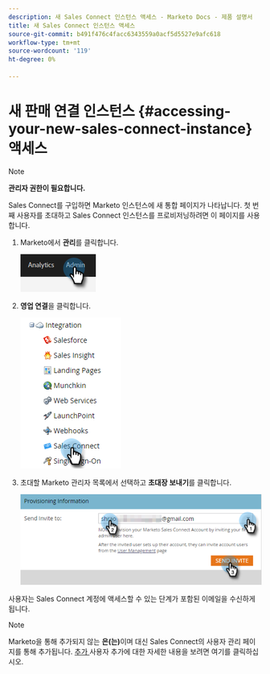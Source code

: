 ```yaml
---
description: 새 Sales Connect 인스턴스 액세스 - Marketo Docs - 제품 설명서
title: 새 Sales Connect 인스턴스 액세스
source-git-commit: b491f476c4facc6343559a0acf5d5527e9afc618
workflow-type: tm+mt
source-wordcount: '119'
ht-degree: 0%

---
```


# 새 판매 연결 인스턴스 {#accessing-your-new-sales-connect-instance} 액세스

>[!NOTE]
>
>**관리자 권한이 필요합니다.**

Sales Connect를 구입하면 Marketo 인스턴스에 새 통합 페이지가 나타납니다. 첫 번째 사용자를 초대하고 Sales Connect 인스턴스를 프로비저닝하려면 이 페이지를 사용합니다.

1. Marketo에서 **관리**&#x200B;를 클릭합니다.

   ![](assets/accessing-your-new-sales-connect-instance-1.png)

1. **영업 연결**&#x200B;을 클릭합니다.

   ![](assets/accessing-your-new-sales-connect-instance-2.png)

1. 초대할 Marketo 관리자 목록에서 선택하고 **초대장 보내기**&#x200B;를 클릭합니다.

   ![](assets/accessing-your-new-sales-connect-instance-3.png)

사용자는 Sales Connect 계정에 액세스할 수 있는 단계가 포함된 이메일을 수신하게 됩니다.

>[!NOTE]
>
>Marketo을 통해 추가되지 않는 **은(는)**&#x200B;이며 대신 Sales Connect의 사용자 관리 페이지를 통해 추가됩니다. [추가 ](/help/marketo/product-docs/marketo-sales-connect/admin/invite-users.md) 사용자 추가에 대한 자세한 내용을 보려면 여기를 클릭하십시오.

